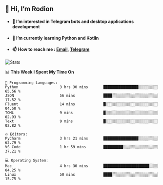 ## 👋 Hi, I’m Rodion
- #### 👀 I’m interested in Telegram bots and desktop applications development
- #### 🌱 I’m currently learning Python and Kotlin
- #### 📫 How to reach me : [Email](mailto:me@lavn.ml), [Telegram](https://t.me/rodion_gudz)

![Stats](https://github-readme-stats.vercel.app/api?username=rodion-gudz&show_icons=true&theme=github_dark&hide_border=true&hide=issues&count_private=true&layout=compact)


<!--START_SECTION:waka-->
📊 **This Week I Spent My Time On** 

```text
💬 Programming Languages: 
Python                   3 hrs 30 mins       ████████████████░░░░░░░░░   65.56 % 
JSON                     56 mins             ████░░░░░░░░░░░░░░░░░░░░░   17.52 % 
Fluent                   14 mins             █░░░░░░░░░░░░░░░░░░░░░░░░   04.50 % 
TOML                     9 mins              █░░░░░░░░░░░░░░░░░░░░░░░░   02.93 % 
Text                     9 mins              █░░░░░░░░░░░░░░░░░░░░░░░░   02.82 % 

🔥 Editors: 
PyCharm                  3 hrs 21 mins       ████████████████░░░░░░░░░   62.79 % 
VS Code                  1 hr 59 mins        █████████░░░░░░░░░░░░░░░░   37.21 % 

💻 Operating System: 
Mac                      4 hrs 30 mins       █████████████████████░░░░   84.25 % 
Linux                    50 mins             ████░░░░░░░░░░░░░░░░░░░░░   15.75 % 
```


<!--END_SECTION:waka-->
